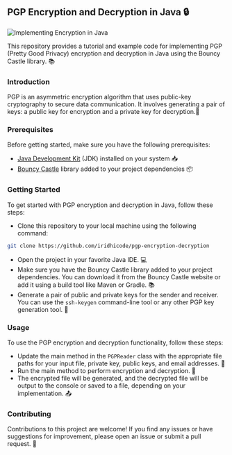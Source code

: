 ## PGP Encryption and Decryption in Java 🔒

![Implementing Encryption in Java](https://github.com/iridhicode/pgp-encryption-decryption/assets/52284756/3ae28068-41dc-4bfd-ad65-161e0eccd45b)

This repository provides a tutorial and example code for implementing PGP (Pretty Good Privacy) encryption and decryption in Java using the Bouncy Castle library. 📚

### Introduction
PGP is an asymmetric encryption algorithm that uses public-key cryptography to secure data communication. It involves generating a pair of keys: a public key for encryption and a private key for decryption.🌟

### Prerequisites
Before getting started, make sure you have the following prerequisites:

- [Java Development Kit](https://www.oracle.com/in/java/technologies/downloads/) (JDK) installed on your system 📥
- [Bouncy Castle](https://www.bouncycastle.org/) library added to your project dependencies 📦

### Getting Started
To get started with PGP encryption and decryption in Java, follow these steps:

- Clone this repository to your local machine using the following command:
```bash
git clone https://github.com/iridhicode/pgp-encryption-decryption
```

- Open the project in your favorite Java IDE. 💻
- Make sure you have the Bouncy Castle library added to your project dependencies. You can download it from the Bouncy Castle website or add it using a build tool like Maven or Gradle. 📚
- Generate a pair of public and private keys for the sender and receiver. You can use the `ssh-keygen` command-line tool or any other PGP key generation tool. 🔑

### Usage
To use the PGP encryption and decryption functionality, follow these steps:

- Update the main method in the `PGPReader` class with the appropriate file paths for your input file, private key, public keys, and email addresses. 📝
- Run the main method to perform encryption and decryption. 🚀
- The encrypted file will be generated, and the decrypted file will be output to the console or saved to a file, depending on your implementation. 📤


### Contributing
Contributions to this project are welcome! If you find any issues or have suggestions for improvement, please open an issue or submit a pull request. 🤝

